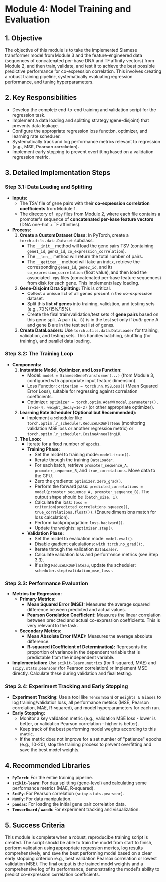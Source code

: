 # Module 4: Model Training and Evaluation

## 1. Objective

The objective of this module is to take the implemented Siamese transformer model from Module 3 and the feature-engineered data (sequences of concatenated per-base DNA and TF affinity vectors) from Module 2, and then train, validate, and test it to achieve the best possible predictive performance for co-expression correlation. This involves creating a robust training pipeline, systematically evaluating regression performance, and tuning hyperparameters.

## 2. Key Responsibilities

-   Develop the complete end-to-end training and validation script for the regression task.
-   Implement a data loading and splitting strategy (gene-disjoint) that prevents data leakage.
-   Configure the appropriate regression loss function, optimizer, and learning rate scheduler.
-   Systematically track and log performance metrics relevant to regression (e.g., MSE, Pearson correlation).
-   Implement early stopping to prevent overfitting based on a validation regression metric.

## 3. Detailed Implementation Steps

### Step 3.1: Data Loading and Splitting

-   **Inputs:**
    -   The TSV file of gene pairs with their **co-expression correlation coefficients** from Module 1.
    -   The directory of `.npy` files from Module 2, where each file contains a promoter's sequence of **concatenated per-base feature vectors** (DNA one-hot + TF affinities).
-   **Process:**
    1.  **Create a Custom Dataset Class:** In PyTorch, create a `torch.utils.data.Dataset` subclass.
        -   The `__init__` method will load the gene pairs TSV (containing `gene1_id`, `gene2_id`, `co_expression_correlation`).
        -   The `__len__` method will return the total number of pairs.
        -   The `__getitem__` method will take an index, retrieve the corresponding `gene1_id`, `gene2_id`, and its `co_expression_correlation` (float value), and then load the associated `.npy` files (concatenated per-base feature sequences) from disk for each gene. This implements lazy loading.
    2.  **Gene-Disjoint Data Splitting:** This is critical.
        -   Collect a unique list of all genes present in the co-expression dataset.
        -   Split this **list of genes** into training, validation, and testing sets (e.g., 70%/15%/15%).
        -   Create the final train/validation/test sets of **gene pairs** based on this gene split. A pair `(A, B)` is in the test set only if *both* gene A and gene B are in the test set list of genes.
    3.  **Create DataLoaders:** Use `torch.utils.data.DataLoader` for training, validation, and testing sets. This handles batching, shuffling (for training), and parallel data loading.

### Step 3.2: The Training Loop

-   **Components:**
    1.  **Instantiate Model, Optimizer, and Loss Function:**
        -   Model: `model = SiameseGeneTransformer(...)` (from Module 3, configured with appropriate input feature dimension).
        -   Loss Function: `criterion = torch.nn.MSELoss()` (Mean Squared Error Loss), suitable for regressing against correlation coefficients.
        -   Optimizer: `optimizer = torch.optim.AdamW(model.parameters(), lr=1e-4, weight_decay=1e-2)` (or other appropriate optimizer).
    2.  **Learning Rate Scheduler (Optional but Recommended):**
        -   Implement a scheduler like `torch.optim.lr_scheduler.ReduceLROnPlateau` (monitoring validation MSE loss or another regression metric) or `torch.optim.lr_scheduler.CosineAnnealingLR`.
    3.  **The Loop:**
        -   Iterate for a fixed number of `epochs`.
        -   **Training Phase:**
            -   Set the model to training mode: `model.train()`.
            -   Iterate through the training `DataLoader`.
            -   For each batch, retrieve `promoter_sequence_A`, `promoter_sequence_B`, and `true_correlations`. Move data to the GPU.
            -   Zero the gradients: `optimizer.zero_grad()`.
            -   Perform the forward pass: `predicted_correlations = model(promoter_sequence_A, promoter_sequence_B)`. The output shape should be `(batch_size, 1)`.
            -   Calculate the loss: `loss = criterion(predicted_correlations.squeeze(), true_correlations.float())`. (Ensure dimensions match for loss calculation).
            -   Perform backpropagation: `loss.backward()`.
            -   Update the weights: `optimizer.step()`.
        -   **Validation Phase:**
            -   Set the model to evaluation mode: `model.eval()`.
            -   Disable gradient calculations: `with torch.no_grad():`.
            -   Iterate through the validation `DataLoader`.
            -   Calculate validation loss and performance metrics (see Step 3.3).
            -   If using `ReduceLROnPlateau`, update the scheduler: `scheduler.step(validation_mse_loss)`.

### Step 3.3: Performance Evaluation

-   **Metrics for Regression:**
    -   **Primary Metrics:**
        -   **Mean Squared Error (MSE):** Measures the average squared difference between predicted and actual values.
        -   **Pearson Correlation Coefficient:** Measures the linear correlation between predicted and actual co-expression coefficients. This is very relevant to the task.
    -   **Secondary Metrics:**
        -   **Mean Absolute Error (MAE):** Measures the average absolute difference.
        -   **R-squared (Coefficient of Determination):** Represents the proportion of variance in the dependent variable that is predictable from the independent variable.
-   **Implementation:** Use `scikit-learn.metrics` (for R-squared, MAE) and `scipy.stats.pearsonr` (for Pearson correlation) or implement MSE directly. Calculate these during validation and final testing.

### Step 3.4: Experiment Tracking and Early Stopping

-   **Experiment Tracking:** Use a tool like `TensorBoard` or `Weights & Biases` to log training/validation loss, all performance metrics (MSE, Pearson correlation, MAE, R-squared), and model hyperparameters for each run.
-   **Early Stopping:**
    -   Monitor a key validation metric (e.g., validation MSE loss - lower is better, or validation Pearson correlation - higher is better).
    -   Keep track of the best performing model weights according to this metric.
    -   If the metric does not improve for a set number of "patience" epochs (e.g., 10-20), stop the training process to prevent overfitting and save the best model weights.

## 4. Recommended Libraries

-   **`PyTorch`**: For the entire training pipeline.
-   **`scikit-learn`**: For data splitting (gene-level) and calculating some performance metrics (MAE, R-squared).
-   **`SciPy`**: For Pearson correlation (`scipy.stats.pearsonr`).
-   **`NumPy`**: For data manipulation.
-   **`pandas`**: For loading the initial gene pair correlation data.
-   **`TensorBoard` / `wandb`**: For experiment tracking and visualization.

## 5. Success Criteria

This module is complete when a robust, reproducible training script is created. The script should be able to train the model from start to finish, perform validation using appropriate regression metrics, log results comprehensively, and save the best performing model based on a clear early stopping criterion (e.g., best validation Pearson correlation or lowest validation MSE). The final output is the trained model weights and a comprehensive log of its performance, demonstrating the model's ability to predict co-expression correlation coefficients.
